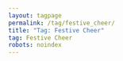 ```yaml
---
layout: tagpage
permalink: /tag/festive_cheer/
title: "Tag: Festive Cheer"
tag: Festive Cheer
robots: noindex
---
```

